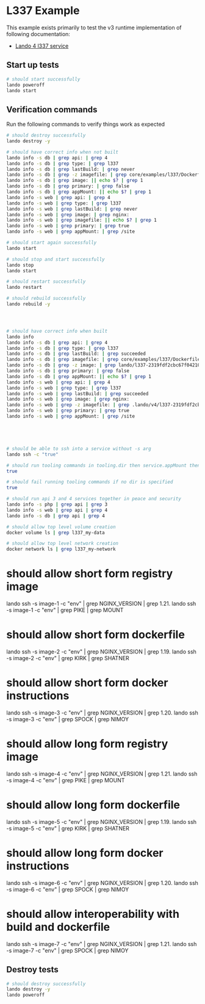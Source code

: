 L337 Example
============

This example exists primarily to test the v3 runtime implementation of following documentation:

* [Lando 4 l337 service](https://docs.lando.dev/core/v4/landofile/services.html#l-337-service)

Start up tests
--------------

```bash
# should start successfully
lando poweroff
lando start
```

Verification commands
---------------------

Run the following commands to verify things work as expected

```bash
# should destroy successfully
lando destroy -y

# should have correct info when not built
lando info -s db | grep api: | grep 4
lando info -s db | grep type: | grep l337
lando info -s db | grep lastBuild: | grep never
lando info -s db | grep -z imagefile: | grep core/examples/l337/Dockerfile
lando info -s db | grep image: || echo $? | grep 1
lando info -s db | grep primary: | grep false
lando info -s db | grep appMount: || echo $? | grep 1
lando info -s web | grep api: | grep 4
lando info -s web | grep type: | grep l337
lando info -s web | grep lastBuild: | grep never
lando info -s web | grep image: | grep nginx:
lando info -s web | grep imagefile: || echo $? | grep 1
lando info -s web | grep primary: | grep true
lando info -s web | grep appMount: | grep /site

# should start again successfully
lando start

# should stop and start successfully
lando stop
lando start

# should restart successfully
lando restart

# should rebuild successfully
lando rebuild -y




# should have correct info when built
lando info
lando info -s db | grep api: | grep 4
lando info -s db | grep type: | grep l337
lando info -s db | grep lastBuild: | grep succeeded
lando info -s db | grep imagefile: | grep core/examples/l337/Dockerfile
lando info -s db | grep -z image: | grep lando/l337-2319fdf2cbc67f0421041eb62480226575dfc358-db:latest
lando info -s db | grep primary: | grep false
lando info -s db | grep appMount: || echo $? | grep 1
lando info -s web | grep api: | grep 4
lando info -s web | grep type: | grep l337
lando info -s web | grep lastBuild: | grep succeeded
lando info -s web | grep image: | grep nginx:
lando info -s web | grep -z imagefile: | grep .lando/v4/l337-2319fdf2cbc67f0421041eb62480226575dfc358/build-contexts/web/Imagefile
lando info -s web | grep primary: | grep true
lando info -s web | grep appMount: | grep /site





# should be able to ssh into a service without -s arg
lando ssh -c "true"

# should run tooling commands in tooling.dir then service.appMount then service.working_dir
true

# should fail running tooling commands if no dir is specified
true

# should run api 3 and 4 services together in peace and security
lando info -s php | grep api | grep 3
lando info -s web | grep api | grep 4
lando info -s db | grep api | grep 4

# should allow top level volume creation
docker volume ls | grep l337_my-data

# should allow top level network creation
docker network ls | grep l337_my-network
```

# should allow short form registry image
lando ssh -s image-1 -c "env" | grep NGINX_VERSION | grep 1.21.
lando ssh -s image-1 -c "env" | grep PIKE | grep MOUNT

# should allow short form dockerfile
lando ssh -s image-2 -c "env" | grep NGINX_VERSION | grep 1.19.
lando ssh -s image-2 -c "env" | grep KIRK | grep SHATNER

# should allow short form docker instructions
lando ssh -s image-3 -c "env" | grep NGINX_VERSION | grep 1.20.
lando ssh -s image-3 -c "env" | grep SPOCK | grep NIMOY

# should allow long form registry image
lando ssh -s image-4 -c "env" | grep NGINX_VERSION | grep 1.21.
lando ssh -s image-4 -c "env" | grep PIKE | grep MOUNT

# should allow long form dockerfile
lando ssh -s image-5 -c "env" | grep NGINX_VERSION | grep 1.19.
lando ssh -s image-5 -c "env" | grep KIRK | grep SHATNER

# should allow long form docker instructions
lando ssh -s image-6 -c "env" | grep NGINX_VERSION | grep 1.20.
lando ssh -s image-6 -c "env" | grep SPOCK | grep NIMOY

# should allow interoperability with build and dockerfile
lando ssh -s image-7 -c "env" | grep NGINX_VERSION | grep 1.21.
lando ssh -s image-7 -c "env" | grep SPOCK | grep NIMOY

Destroy tests
-------------

```bash
# should destroy successfully
lando destroy -y
lando poweroff
```
